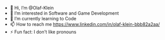 - 👋 Hi, I’m @Olaf-Klein
- 👀 I’m interested in Software and Game Development
- 🌱 I’m currently learning to Code
- 📫 How to reach me https://www.linkedin.com/in/olaf-klein-bbb82a2aa/
- ⚡ Fun fact: I don't like pronouns

